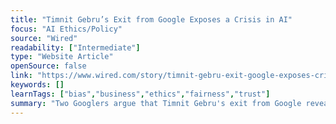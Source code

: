 ```yaml
---
title: "Timnit Gebru’s Exit from Google Exposes a Crisis in AI"
focus: "AI Ethics/Policy"
source: "Wired"
readability: ["Intermediate"]
type: "Website Article"
openSource: false
link: "https://www.wired.com/story/timnit-gebru-exit-google-exposes-crisis-in-ai/"
keywords: []
learnTags: ["bias","business","ethics","fairness","trust"]
summary: "Two Googlers argue that Timnit Gebru's exit from Google reveals systemic and highly problematic crises in the AI field. "
---
```

